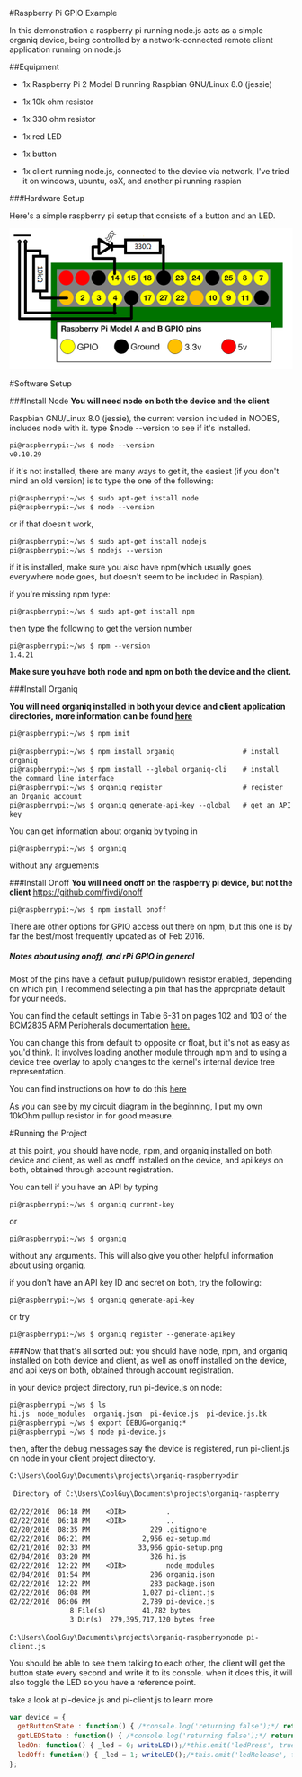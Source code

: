 

#Raspberry Pi GPIO Example


In this demonstration a raspberry pi running node.js acts as a simple organiq
device, being controlled by a network-connected remote client application 
running on node.js

##Equipment

- 1x Raspberry Pi 2 Model B running Raspbian GNU/Linux 8.0 (jessie) 

- 1x 10k ohm resistor 

- 1x 330 ohm resistor 

- 1x red LED 

- 1x button 

- 1x client running node.js, connected to the device via network, I've tried
it on windows, ubuntu, osX, and another pi running raspian 

###Hardware Setup

Here's a simple raspberry pi setup that consists of a button and an LED.

![Image of Hardware Setup](gpio-setup.png)




#Software Setup

###Install Node
**You will need node on both the device and the client** 
 
Raspbian GNU/Linux 8.0 (jessie), the current version included in NOOBS, 
includes node with it. type $node --version to see if it's installed.
```
pi@raspberrypi:~/ws $ node --version
v0.10.29
```

if it's not installed, there are many ways to get it, the easiest (if you 
don't mind an old version) is to type the one of the following:

```
pi@raspberrypi:~/ws $ sudo apt-get install node
pi@raspberrypi:~/ws $ node --version
```
or if that doesn't work,
```
pi@raspberrypi:~/ws $ sudo apt-get install nodejs
pi@raspberrypi:~/ws $ nodejs --version
```

if it is installed, make sure you also have npm(which usually goes everywhere 
node goes, but doesn't seem to be included in Raspian).

if you're missing npm type:
```
pi@raspberrypi:~/ws $ sudo apt-get install npm
```
then type the following to get the version number
```
pi@raspberrypi:~/ws $ npm --version
1.4.21
```


**Make sure you have both node and npm on both the device and the client.**


###Install Organiq 

 **You will need organiq installed in both your device and client application directories, more information can be found [here](https://github.com/organiq/organiq-sdk-js)**



```
pi@raspberrypi:~/ws $ npm init

pi@raspberrypi:~/ws $ npm install organiq                 # install organiq
pi@raspberrypi:~/ws $ npm install --global organiq-cli    # install the command line interface
pi@raspberrypi:~/ws $ organiq register                    # register an Organiq account
pi@raspberrypi:~/ws $ organiq generate-api-key --global   # get an API key 
``` 

 You can get information about organiq by typing in 
 
 ```
pi@raspberrypi:~/ws $ organiq
```
  without any arguements
  
###Install Onoff
**You will need onoff on the raspberry pi device, but not the client** 
https://github.com/fivdi/onoff


```
pi@raspberrypi:~/ws $ npm install onoff
```

  There are other options for GPIO access out there on npm, but this one 
  is by far the best/most frequently updated as of Feb 2016.


##### Notes about using onoff, and rPi GPIO in general

  Most of the pins have a default pullup/pulldown resistor enabled, depending 
  on which pin, I recommend selecting a pin that has the appropriate default 
  for your needs. 
  
  You can find the default settings in Table 6-31 on pages 102 and 103 of the
  BCM2835 ARM Peripherals documentation [here.](https://www.raspberrypi.org/wp-content/uploads/2012/02/BCM2835-ARM-Peripherals.pdf) 
  
  
  You can change this from default to opposite or float, but it's not as easy
  as you'd think. It involves loading another module through npm and to using 
  a device tree overlay to apply changes to the kernel's internal device tree 
  representation. 
  
  You can find instructions on how to do this [here](https://github.com/fivdi/onoff/wiki/Enabling-Pullup-and-Pulldown-Resistors-on-The-Raspberry-Pi) 
  
  As you can see by my circuit diagram in the beginning, I put my own 10kOhm 
  pullup resistor in for good measure.
  
  
#Running the Project

at this point, you should have node, npm, and organiq installed on both device and client, as well as
onoff installed on the device, and api keys on both, obtained through account registration. 


 You can tell if you have an API by typing
 ```
 pi@raspberrypi:~/ws $ organiq current-key
 ``` 
 or
 ```
 pi@raspberrypi:~/ws $ organiq
 ```
without any arguments. This will also give you other helpful information about using organiq.
 

if you don't have an API key ID and secret on both, try the following: 

```
pi@raspberrypi:~/ws $ organiq generate-api-key
```
or try 
```
pi@raspberrypi:~/ws $ organiq register --generate-apikey
```

###Now that that's all sorted out: you should have node, npm, and organiq installed on both device and client, as well as
onoff installed on the device, and api keys on both, obtained through account registration. 


in your device project directory, run pi-device.js on node:

```
pi@raspberrypi ~/ws $ ls
hi.js  node_modules  organiq.json  pi-device.js  pi-device.js.bk
pi@raspberrypi ~/ws $ export DEBUG=organiq:*
pi@raspberrypi ~/ws $ node pi-device.js
```
then, after the debug messages say the device is registered, run pi-client.js on node in your client project directory.

```
C:\Users\CoolGuy\Documents\projects\organiq-raspberry>dir

 Directory of C:\Users\CoolGuy\Documents\projects\organiq-raspberry

02/22/2016  06:18 PM    <DIR>          .
02/22/2016  06:18 PM    <DIR>          ..
02/20/2016  08:35 PM               229 .gitignore
02/22/2016  06:21 PM             2,956 ez-setup.md
02/21/2016  02:33 PM            33,966 gpio-setup.png
02/04/2016  03:20 PM               326 hi.js
02/22/2016  12:22 PM    <DIR>          node_modules
02/04/2016  01:54 PM               206 organiq.json
02/22/2016  12:22 PM               283 package.json
02/22/2016  06:08 PM             1,027 pi-client.js
02/22/2016  06:06 PM             2,789 pi-device.js
               8 File(s)         41,782 bytes
               3 Dir(s)  279,395,717,120 bytes free

C:\Users\CoolGuy\Documents\projects\organiq-raspberry>node pi-client.js
```


You should be able to see them talking to each other, the client will get the button state every second and write it to its console. when it does this, it will also toggle the LED so you have a reference point.


take a look at pi-device.js and pi-client.js to learn more


```javascript
var device = {
  getButtonState : function() { /*console.log('returning false');*/ return _pressed; },
  getLEDState : function() { /*console.log('returning false');*/ return _led; },
  ledOn: function() { _led = 0; writeLED();/*this.emit('ledPress', true); return _led; */},
  ledOff: function() { _led = 1; writeLED();/*this.emit('ledRelease', false); return _led; */}
};
```






  
